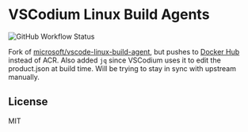 # VSCodium Linux Build Agents
![GitHub Workflow Status](https://img.shields.io/github/workflow/status/vscodium/vscode-linux-build-agent/build)

Fork of [microsoft/vscode-linux-build-agent](https://github.com/microsoft/vscode-linux-build-agent), but pushes to [Docker Hub](https://hub.docker.com/repository/docker/vscodium/vscodium-linux-build-agent) instead of ACR. Also added `jq` since VSCodium uses it to edit the product.json at build time. Will be trying to stay in sync with upstream manually.

## License
MIT
